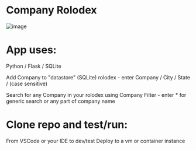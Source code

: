 # Company Rolodex

![image](https://user-images.githubusercontent.com/5374172/118974079-66e10300-b940-11eb-8df9-9787ed923a17.png)

# App uses:

  Python / Flask / SQLite

  Add Company to "datastore" (SQLite) rolodex - enter Company / City / State /  (case sensitive)

  Search for any Company in your rolodex using Company Filter - enter * for generic search or any part of company name

# Clone repo and test/run:

  From VSCode or your IDE to dev/test
  Deploy to a vm or container instance
